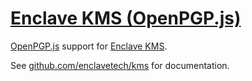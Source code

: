 # [Enclave KMS (OpenPGP.js)](https://github.com/enclavetech/kms)

[OpenPGP.js](https://openpgpjs.org) support for [Enclave KMS](https://github.com/enclavetech/kms).

See [github.com/enclavetech/kms](https://github.com/enclavetech/kms) for documentation.
